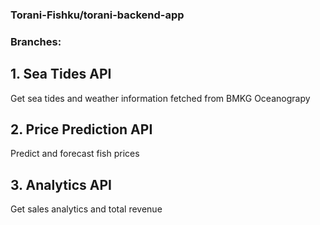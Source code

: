 ### Torani-Fishku/torani-backend-app

### Branches:
## 1. Sea Tides API
Get sea tides and weather information fetched from BMKG Oceanograpy

## 2. Price Prediction API
Predict and forecast fish prices

## 3. Analytics API
Get sales analytics and total revenue
